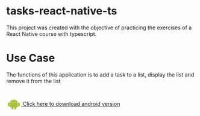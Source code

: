 # tasks-react-native-ts
This project was created with the objective of practicing the exercises of a React Native course with typescript.

# Use Case
The functions of this application is to add a task to a list, display the list and remove it from the list

# 
<a href="https://drive.google.com/u/0/uc?id=1oUuJ_PWOL1r3bJSAn_P9mJBxlSgE_aaG&export=download" target="_blank">
<img align="center" alt="joao-Android" height="30" width="40" src="https://raw.githubusercontent.com/devicons/devicon/master/icons/android/android-original.svg">
Click here to download android version
</a>
